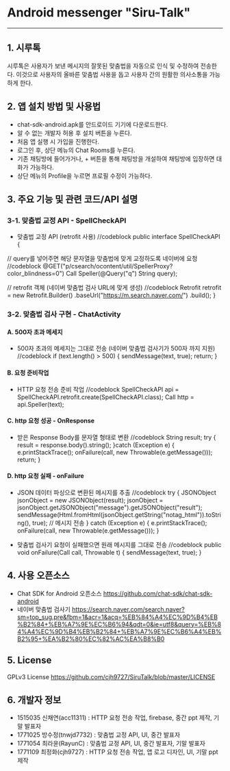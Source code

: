# Android messenger "Siru-Talk"
----------------------------------------------------------------------------------------------------
## 1. 시루톡
시루톡은 사용자가 보낸 메시지의 잘못된 맞춤법을 자동으로 인식 및 수정하여 전송한다. 이것으로 사용자의 올바른 맞춤법 사용을 돕고 사용자 간의 원활한 의사소통을 가능하게 한다.

## 2. 앱 설치 방법 및 사용법
+ chat-sdk-android.apk를 안드로이드 기기에 다운로드한다.
+ 알 수 없는 개발자 허용 후 설치 버튼을 누른다.
+ 처음 앱 실행 시 가입을 진행한다.
+ 로그인 후, 상단 메뉴의 Chat Rooms를 누른다.
+ 기존 채팅방에 들어가거나, + 버튼을 통해 채팅방을 개설하여 채팅방에 입장하면 대화가 가능하다.
+ 상단 메뉴의 Profile을 누르면 프로필 수정이 가능하다.

## 3. 주요 기능 및 관련 코드/API 설명
### 3-1. 맞춤법 교정 API - SpellCheckAPI
+ 맞춤법 교정 API (retrofit 사용) 
      //codeblock public interface SpellCheckAPI {

// query를 넣어주면 해당 문자열을 맞춤법에 맞게 교정하도록 네이버에 요청 
      //codeblock @GET("p/csearch/ocontent/util/SpellerProxy?color_blindness=0")  Call Speller(@Query("q") String query);

// retrofit 객체 (네이버 맞춤법 검사 URL에 맞게 생성)
      //codeblock Retrofit retrofit = new Retrofit.Builder() .baseUrl("https://m.search.naver.com/") .build(); }

### 3-2. 맞춤법 검사 구현 - ChatActivity
#### A. 500자 초과 메세지 
+ 500자 초과의 메세지는 그대로 전송 (네이버 맞춤법 검사기가 500자 까지 지원) 
     //codeblock if (text.length() > 500) {
     sendMessage(text, true);
     return; 
     }

#### B. 요청 준비작업
+ HTTP 요청 전송 준비 작업 
      //codeblock SpellCheckAPI api = SpellCheckAPI.retrofit.create(SpellCheckAPI.class);
      Call http = api.Speller(text);

#### C. http 요청 성공 - OnResponse
+ 받은 Response Body를 문자열 형태로 변환 
      //codeblock String result;
      try {
      result = response.body().string(); 
      }catch (Exception e) {
      e.printStackTrace();
      onFailure(call, new Throwable(e.getMessage()));
      return;
      }

#### D. http 요청 실패 - onFailure
+ JSON 데이터 파싱으로 변환된 메시지를 추출
      //codeblock try {
      JSONObject jsonObject = new JSONObject(result);
      jsonObject = jsonObject.getJSONObject("message").getJSONObject("result"); sendMessage(Html.fromHtml(jsonObject.getString("notag_html")).toString(), true); // 메시지 전송 
      } catch (Exception e) {
      e.printStackTrace();
      onFailure(call, new Throwable(e.getMessage()));
      }

+ 맞춤법 검사기 요청이 실패했으면 원래 메시지를 그대로 전송 
      //codeblock public void onFailure(Call call, Throwable t) { sendMessage(text, true); }

## 4. 사용 오픈소스
+ Chat SDK for Android 오픈소스 https://github.com/chat-sdk/chat-sdk-android
+ 네이버 맞춤법 검사기 https://search.naver.com/search.naver?sm=top_sug.pre&fbm=1&acr=1&acq=%EB%84%A4%EC%9D%B4%EB%B2%84+%EB%A7%9E%EC%B6%94&qdt=0&ie=utf8&query=%EB%84%A4%EC%9D%B4%EB%B2%84+%EB%A7%9E%EC%B6%A4%EB%B2%95+%EA%B2%80%EC%82%AC%EA%B8%B0

## 5. License
GPLv3 License https://github.com/cjh9727/SiruTalk/blob/master/LICENSE

## 6. 개발자 정보
+ 1515035 신채연(acc11311) : HTTP 요청 전송 작업, firebase, 중간 ppt 제작, 기말 발표자
+ 1771025 방수정(tnwjd7732) : 맞춤법 교정 API, UI, 중간 발표자
+ 1771054 최라윤(RayunC) : 맞춤법 교정 API, UI, 중간 발표자, 기말 발표자
+ 1771109 최정화(cjh9727) : HTTP 요청 전송 작업, 앱 로고 디자인, UI, 기말 ppt 제작
